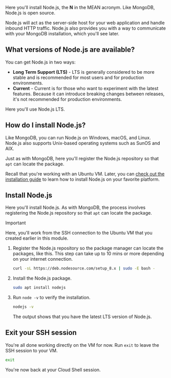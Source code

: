 Here you'll install Node.js, the **N** in the MEAN acronym. Like MongoDB, Node.js is open source. 

Node.js will act as the server-side host for your web application and handle inbound HTTP traffic. Node.js also provides you with a way to communicate with your MongoDB installation, which you'll see later.

## What versions of Node.js are available?

You can get Node.js in two ways:

- **Long Term Support (LTS)** - LTS is generally considered to be more stable and is recommended for most users and for production environments.
- **Current** - Current is for those who want to experiment with the latest features. Because it can introduce breaking changes between releases, it's not recommended for production environments.

Here you'll use Node.js LTS.

## How do I install Node.js?

Like MongoDB, you can run Node.js on Windows, macOS, and Linux. Node.js also supports Unix-based operating systems such as SunOS and AIX.

Just as with MongoDB, here you'll register the Node.js repository so that `apt` can locate the package.

Recall that you're working with an Ubuntu VM. Later, you can [check out the installation guide](https://nodejs.org/en/download/package-manager?azure-portal=true) to learn how to install Node.js on your favorite platform.

## Install Node.js

Here you'll install Node.js. As with MongoDB, the process involves registering the Node.js repository so that `apt` can locate the package.

> [!IMPORTANT]
> Here, you'll work from the SSH connection to the Ubuntu VM that you created earlier in this module.

1. Register the Node.js repository so the package manager can locate the packages, like this.  This step can take up to 10 mins or more depending on your internet connection.

    ```bash
    curl -sL https://deb.nodesource.com/setup_8.x | sudo -E bash -
    ```

1. Install the Node.js package.

    ```bash
    sudo apt install nodejs
    ```

1. Run `node -v` to verify the installation.

    ```bash
    nodejs -v
    ```

    The output shows that you have the latest LTS version of Node.js.

## Exit your SSH session

You're all done working directly on the VM for now. Run `exit` to leave the SSH session to your VM.

```bash
exit
```

You're now back at your Cloud Shell session.
